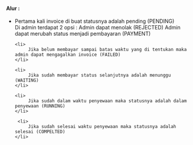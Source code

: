 <h4> Alur : </h4>

<ul>
	<li>
        Pertama kali invoice di buat statusnya adalah pending (PENDING)	    
        <br/>
	    Di admin terdapat 2 opsi :        
    	   Admin dapat menolak (REJECTED)
    	   Admin dapat merubah status menjadi pembayaran (PAYMENT)	    
    </li>

	<li>
         Jika belum membayar sampai batas waktu yang di tentukan maka admin dapat mengagalkan invoice (FAILED)
	</li>

	<li>
         Jika sudah membayar status selanjutnya adalah menunggu (WAITING)
    </li>

	<li>
         Jika sudah dalam waktu penyewaan maka statusnya adalah dalam penyewaan (RUNNING)
    </li>
	 
	 <li>
         Jika sudah selesai waktu penyewaan maka statusnya adalah selesai (COMPELTED)
    </li>
</ul>
